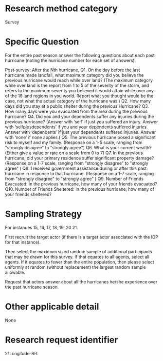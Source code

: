 # Research method category #
Survey




# Specific Question #
For the entire past season answer the following questions about each past hurricane (noting the hurricane number for each set of answers).




Post-survey: After the Nth hurricane,
Q1. On the day before the last hurricane made landfall, what maximum category did you believe the previous hurricane would reach while over land? (The maximum category while over land is the report from 1 to 5 of the severity of the storm, and refers to the maximum severity you believed it would attain while over any of the 16 land regions in you world. Report what you thought would be the case, not what the actual category of the hurricane was.)
Q2. How many days did you stay at a public shelter during the previous Hurricane?
Q3. How many days were you evacuated from the area during the previous hurricane?
Q4. Did you and your dependents suffer any injuries during the previous hurricane? (Answer with ‘self’ if just you suffered an injury. Answer with ‘selfplusdependents’ if you and your dependents suffered injuries. Answer with ‘dependents’ if just your dependents suffered injuries. Answer with ‘none’ if none applies.)
Q5. The previous hurricane posed a significant risk to myself and my family. (Response on a 1-5 scale, ranging from "strongly disagree"  to "strongly agree")
Q6. What is your current wealth? (Either give a value or rate on a scale from 0 to 7)
Q7. In the previous hurricane, did your primary residence suffer significant property damage? (Response on a 1-7 scale, ranging from "strongly disagree"  to "strongly agree" )
Q8. I received government assistance during or after this past hurricane in response to that hurricane. (Response on a 1-7 scale, ranging from "strongly disagree" to "strongly agree" )
Q9. Number of Friends Evacuated: In the previous hurricane, how many of your friends evacuated?
Q10. Number of Friends Sheltered: In the previous hurricane, how many of your friends sheltered?




# Sampling Strategy #


For instances 15, 16, 17, 18, 19, 20 21.


First recruit the target actor (if there is a target actor associated with the IDP for that instance). 


Then select the maximum sized random sample of additional participants that may be drawn for this survey. If that equates to all agents, select all agents. If it equates to fewer than the entire population, then please select uniformly at random (without replacement) the largest random sample allowable. 


Request that actors answer about all the hurricanes he/she experience over the past hurricane season. 




# Other applicable detail #


None




# Research request identifier #


21Longitude-RR
